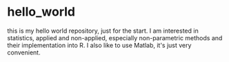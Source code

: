 # hello_world
this is my hello world repository, just for the start. I am interested in statistics, applied and non-applied, especially non-parametric methods and their implementation into R. I also like to use Matlab, it's just very convenient.
